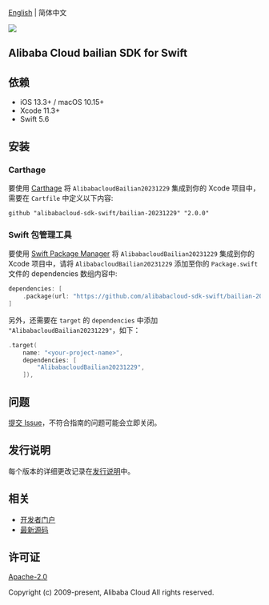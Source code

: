 [English](README.md) | 简体中文

![](https://aliyunsdk-pages.alicdn.com/icons/AlibabaCloud.svg)

## Alibaba Cloud bailian SDK for Swift

## 依赖

- iOS 13.3+ / macOS 10.15+
- Xcode 11.3+
- Swift 5.6

## 安装

### Carthage

要使用 [Carthage](https://github.com/Carthage/Carthage) 将 `AlibabacloudBailian20231229` 集成到你的 Xcode 项目中，需要在 `Cartfile` 中定义以下内容:

```ogdl
github "alibabacloud-sdk-swift/bailian-20231229" "2.0.0"
```

### Swift 包管理工具

要使用 [Swift Package Manager](https://swift.org/package-manager/) 将 `AlibabacloudBailian20231229` 集成到你的 Xcode 项目中，请将 `AlibabacloudBailian20231229` 添加至你的 `Package.swift` 文件的 dependencies 数组内容中:

```swift
dependencies: [
    .package(url: "https://github.com/alibabacloud-sdk-swift/bailian-20231229.git", from: "2.0.0")
]
```

另外，还需要在 `target` 的 `dependencies` 中添加 `"AlibabacloudBailian20231229"`，如下：

```swift
.target(
    name: "<your-project-name>",
    dependencies: [
        "AlibabacloudBailian20231229",
    ]),
```

## 问题

[提交 Issue](https://github.com/alibabacloud-sdk-swift/bailian-20231229/issues/new)，不符合指南的问题可能会立即关闭。

## 发行说明

每个版本的详细更改记录在[发行说明](./ChangeLog.txt)中。

## 相关

* [开发者门户](https://next.api.aliyun.com/home)
* [最新源码](https://github.com/alibabacloud-sdk-swift/bailian-20231229)

## 许可证

[Apache-2.0](http://www.apache.org/licenses/LICENSE-2.0)

Copyright (c) 2009-present, Alibaba Cloud All rights reserved.
